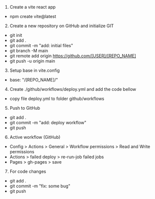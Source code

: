 1. Create a vite react app 
- npm create vite@latest


2. Create a new repository on GitHub and initialize GIT
- git init 
- git add . 
- git commit -m "add: initial files" 
- git branch -M main 
- git remote add origin https://github.com/[USER]/[REPO_NAME] 
- git push -u origin main


3. Setup base in vite.config
- base: "/[REPO_NAME]/"


4. Create ./github/workflows/deploy.yml and add the code bellow
- copy file deploy.yml to folder github/workflows


5. Push to GitHub
- git add . 
- git commit -m "add: deploy workflow" 
- git push


6. Active workflow (GitHub)
- Config > Actions > General > Workflow permissions > Read and Write permissions 
- Actions > failed deploy > re-run-job failed jobs 
- Pages > gh-pages > save


7. For code changes
- git add . 
- git commit -m "fix: some bug" 
- git push